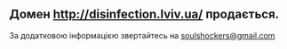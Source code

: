 ## Домен http://disinfection.lviv.ua/ продається. 

За додатковою інформацією звертайтесь на [soulshockers@gmail.com](mailto:soulshockers@gmail.com?subject=disinfection.lviv.ua-for-sale)
